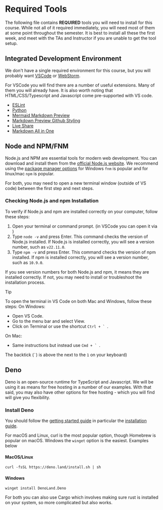 # Required Tools

The following file contains **REQUIRED** tools you will need to install for this course. While not all of it required immediately, you will need most of them at some point throughout the semester. It is best to install all these the first week, and meet with the TAs and  Instructor if you are unable to get the tool setup. 

## Integrated Development Environment

We don't have a single required environment for this course, but you will probably want [VSCode](https://code.visualstudio.com/Download) or [WebStorm](https://www.jetbrains.com/webstorm/download/).

For VSCode you will find there are a number of useful extensions. Many of them you will already have. It is also worth noting that HTML/CSS/Typescript and Javascript come pre-supported with VS code.

* [ESLint](https://marketplace.visualstudio.com/items?itemName=dbaeumer.vscode-eslint)
* [Python](https://marketplace.visualstudio.com/items?itemName=ms-python.python)
* [Mermaid Markdown Preview](https://marketplace.visualstudio.com/items?itemName=bierner.markdown-mermaid)
* [Markdown Preview Github Styling](https://marketplace.visualstudio.com/items?itemName=bierner.markdown-preview-github-styles)
* [Live Share](https://marketplace.visualstudio.com/items?itemName=MS-vsliveshare.vsliveshare)
* [Markdown All in One](https://marketplace.visualstudio.com/items?itemName=yzhang.markdown-all-in-one)

## Node and NPM/FNM

Node.js and NPM are essential tools for modern web development. You can download and install them from the [official Node.js website](https://nodejs.org/). We recommend using the [package manager
options](https://nodejs.org/en/download/package-manager) for Windows `fnm` is popular and for linux/mac `npm` is popular. 

For both,
you may need to open a new terminal window (outside of VS code) between the first step and next steps. 


### Checking Node.js and npm Installation

To verify if Node.js and npm are installed correctly on your computer, follow these steps:

1. Open your terminal or command prompt. (in VSCode you can open it via )
2. Type `node -v` and press Enter. This command checks the version of Node.js installed. If Node.js is installed correctly, you will see a version number, such as `v22.11.0`.
3. Type `npm -v` and press Enter. This command checks the version of npm installed. If npm is installed correctly, you will see a version number, such as `10.9.0`.

If you see version numbers for both Node.js and npm, it means they are installed correctly. If not, you may need to install or troubleshoot the installation process.

> [!TIP]
> To open the terminal in VS Code on both Mac and Windows, follow these steps:
> On Windows:
> * Open VS Code.
> * Go to the menu bar and select View.
> * Click on Terminal or use the shortcut ``Ctrl + ` ``.
> 
> On Mac:
> * Same instructions but instead use  ``Cmd + ` ``.
> 
> The backtick (`` ` ``) is above the next to the `1` on your keyboard)


## Deno

Deno is an open-source runtime for TypeScript and Javascript. We will be using it as means for free hosting in a number of our examples. With that said, you may also have other options for free hosting - which you will find will give you flexibility. 

### Install Deno

You should follow the [getting started guide](https://docs.deno.com/runtime/) in particular the [installation guide](https://docs.deno.com/runtime/getting_started/installation/).

For macOS and Linux, curl is the most popular option, though Homebrew is popular on macOS. Windows the `winget` option is the easiest. Examples below

#### MacOS/Linux
```terminal
curl -fsSL https://deno.land/install.sh | sh
```

#### Windows
```terminal
winget install DenoLand.Deno
```

For both you can also use Cargo which involves making sure rust is installed on your system, so more complicated but also works. 